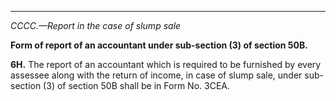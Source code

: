 ****

_CCCC.—Report in the case of slump sale_

**Form of report of an accountant under sub-section (3) of section 50B.**

**6H.** The report of an accountant which is required to be furnished by every assessee along with the return of income, in case of slump sale, under sub-section (3) of section 50B shall be in Form No. 3CEA.